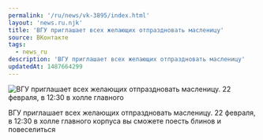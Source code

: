 ```yaml
---
permalink: '/ru/news/vk-3895/index.html'
layout: 'news.ru.njk'
title: 'ВГУ приглашает всех желающих отпраздновать масленицу'
source: ВКонтакте
tags:
  - news_ru
description: 'ВГУ приглашает всех желающих отпраздновать масленицу'
updatedAt: 1487664299
---
```

![ВГУ приглашает всех желающих отпраздновать масленицу. 22 февраля, в 12:30 в холле главного](https://sun9-13.userapi.com/impf/c638124/v638124186/224b3/9kE3i8qQsKs.jpg?size=1280x853&quality=96&proxy=1&sign=52c18463eb1bbc38fdd78aac77f28bd8&c_uniq_tag=zVkI_eh_8un7vKxh8MG6_Xy9_E_G3bzTeaXmSRiuHaI&type=album)

ВГУ приглашает всех желающих отпраздновать масленицу. 22 февраля, в 12:30 в холле главного корпуса вы сможете поесть блинов и повеселиться
